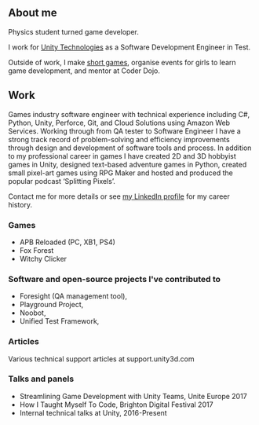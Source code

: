## About me

Physics student turned game developer.

I work for [Unity Technologies](http://unity3d.com/) as a Software Development Engineer in Test.

Outside of work, I make [short games](https://sophiaaar.itch.io/), organise events for girls to learn game development, and mentor at Coder Dojo.

## Work

Games industry software engineer with technical experience including C#, Python, Unity, Perforce, Git, and Cloud Solutions using Amazon Web Services. Working through from QA tester to Software Engineer I have a strong track record of problem-solving and efficiency improvements through design and development of software tools and process. In addition to my professional career in games I have created 2D and 3D hobbyist games in Unity, designed text-based adventure games in Python, created small pixel-art games using RPG Maker and hosted and produced the popular podcast ‘Splitting Pixels’.

Contact me for more details or see [my LinkedIn profile](https://www.linkedin.com/in/sophia-clarke-627b328b/) for my career history.

### Games
- APB Reloaded (PC, XB1, PS4)
- Fox Forest
- Witchy Clicker

### Software and open-source projects I've contributed to
- Foresight (QA management tool),
- Playground Project,
- Noobot,
- Unified Test Framework,

### Articles
Various technical support articles at support.unity3d.com

### Talks and panels
- Streamlining Game Development with Unity Teams, Unite Europe 2017
- How I Taught Myself To Code, Brighton Digital Festival 2017
- Internal technical talks at Unity, 2016-Present
